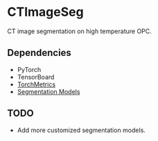 # CTImageSeg
CT image segmentation on high temperature OPC.

## Dependencies

- PyTorch
- TensorBoard
- [TorchMetrics](https://lightning.ai/docs/torchmetrics/stable/)
- [Segmentation Models](https://smp.readthedocs.io/en/latest/index.html#)

## TODO

- Add more customized segmentation models.